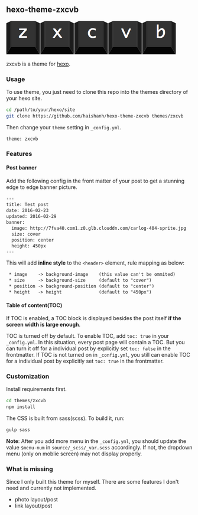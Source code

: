 ## hexo-theme-zxcvb

![zxcvb](https://github.com/haishanh/hexo-theme-zxcvb/blob/master/_assets/zxcvb-black.png)

zxcvb is a theme for [hexo][hexo].

### Usage

To use theme, you just need to clone this repo into the themes directory of your hexo site.

```sh
cd /path/to/your/hexo/site
git clone https://github.com/haishanh/hexo-theme-zxcvb themes/zxcvb
```

Then change your `theme` setting in `_config.yml`.

```text
theme: zxcvb
```

### Features

#### Post banner

Add the following config in the front matter of your post to get a stunning edge to edge banner picture.

```text
---
title: Test post
date: 2016-02-23
updated: 2016-02-29
banner:
  image: http://7fva40.com1.z0.glb.clouddn.com/carlog-404-sprite.jpg
  size: cover
  position: center
  height: 450px
---
```

This will add **inline style** to the `<header>` element, rule mapping as below:

```text
 * image    -> background-image    (this value can't be ommited)
 * size     -> background-size     (default to "cover")
 * position -> background-position (default to "center")
 * height   -> height              (default to "450px")
```

#### Table of content(TOC)

If TOC is enabled, a TOC block is displayed besides the post itself **if the screen width is large enough**.

TOC is turned off by default. To enable TOC, add `toc: true` in your `_config.yml`. In this situation, every post page will contain a TOC. But you can turn it off for a individual post by explicitly set `toc: false` in the frontmatter. If TOC is not turned on in `_config.yml`, you still can enable TOC for a individual post by explicitly set `toc: true` in the frontmatter.

### Customization

Install requirements first.

```sh
cd themes/zxcvb
npm install
```

The CSS is built from sass(scss). To build it, run:

```sh
gulp sass
```

**Note**: After you add more menu in the `_config.yml`, you should update the value `$menu-num` in `source/_scss/_var.scss` accordingly. If not, the dropdown menu (only on moblie screen) may not display properly.

### What is missing

Since I only built this theme for myself. There are some features I don't need and currently not implemented.

 * photo layout/post
 * link layout/post


[hexo]: https://hexo.io